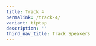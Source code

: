 ```yaml
---
title: Track 4
permalink: /track-4/
variant: tiptap
description: ""
third_nav_title: Track Speakers
---
```

